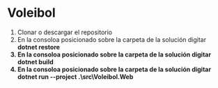 # Voleibol
1. Clonar o descargar el repositorio
2. En la consoloa posicionado sobre la carpeta de la solución digitar <b>dotnet restore<enter><b>
3. En la consoloa posicionado sobre la carpeta de la solución digitar <b>dotnet build<enter><b>
4. En la consoloa posicionado sobre la carpeta de la solución digitar <b>dotnet run --project .\src\Voleibol.Web<enter><b>
